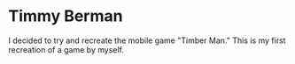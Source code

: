 # Timmy Berman
 
I decided to try and recreate the mobile game "Timber Man." This is my first recreation of a game by myself.
